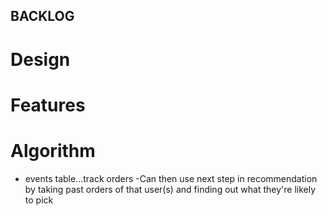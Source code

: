 ## BACKLOG




# Design




# Features




# Algorithm
 - events table...track orders
 	-Can then use next step in recommendation by taking past orders of that user(s) and finding out what they're likely to pick
 